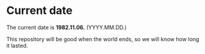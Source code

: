 # Current date

The current date is **1982.11.06.** (YYYY.MM.DD.)

This repository will be good when the world ends, so we will know how long it lasted.